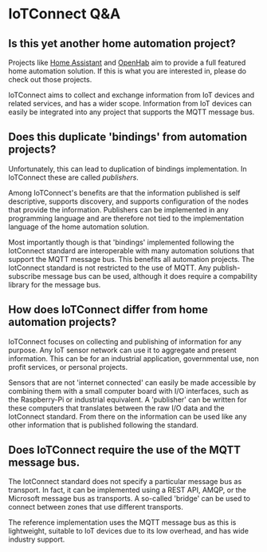 # IoTConnect Q&A

## Is this yet another home automation project? 
Projects like [Home Assistant](https://www.home-assistant.io/) and [OpenHab](https://www.openhab.org/) aim to provide a full featured home automation solution. If this is what you are interested in, please do check out those projects. 

IoTConnect aims to collect and exchange information from IoT devices and related services, and has a wider scope. Information from IoT devices can easily be integrated into any project that supports the MQTT message bus. 


## Does this duplicate 'bindings' from automation projects?
Unfortunately, this can lead to duplication of bindings implementation. In IoTConnect these are called *publishers*. 

Among IoTConnect's benefits are that the information published is self descriptive, supports discovery, and supports configuration of the nodes that provide the information. Publishers can be implemented in any programming language and are therefore not tied to the implementation language of the home automation solution. 

Most importantly though is that 'bindings' implemented following the IotConnect standard are interoperable with many automation solutions that support the MQTT message bus. This benefits all automation projects. The IotConnect standard is not restricted to the use of MQTT. Any publish-subscribe message bus can be used, although it does require a compability library for the message bus.


## How does IoTConnect differ from home automation projects?
IoTConnect focuses on collecting and publishing of information for any purpose. Any IoT sensor network can use it to aggregate and present information. This can be for an industrial application, governmental use, non profit services, or personal projects.

Sensors that are not 'internet connected' can easily be made accessible by combining them with a small computer board with I/O interfaces, such as the Raspberry-Pi or industrial equivalent. A 'publisher' can be written for these computers that translates between the raw I/O data and the IotConnect standard. From there on the information can be used like any other information that is published following the standard.


## Does IoTConnect require the use of the MQTT message bus.
The IotConnect standard does not specify a particular message bus as transport. In fact, it can be implemented using a REST API, AMQP, or the Microsoft message bus as transports. A so-called 'bridge' can be used to connect between zones that use different transports.

The reference implementation uses the MQTT message bus as this is lightweight, suitable to IoT devices due to its low overhead, and has wide industry support.
